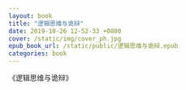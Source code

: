 ```yaml
---
layout: book
title: "逻辑思维与诡辩"
date: 2019-10-26 12-52-33 +0800
cover: /static/img/cover_ph.jpg
epub_book_url: /static/public/逻辑思维与诡辩.epub
categories: book
---
```


《逻辑思维与诡辩》